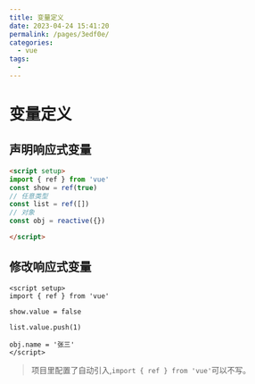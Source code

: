 ```yaml
---
title: 变量定义
date: 2023-04-24 15:41:20
permalink: /pages/3edf0e/
categories:
  - vue
tags:
  - 
---
```

# 变量定义


## 声明响应式变量

```html
<script setup>
import { ref } from 'vue'
const show = ref(true)
// 任意类型
const list = ref([])
// 对象
const obj = reactive({})

</script>
```

## 修改响应式变量

```vue
<script setup>
import { ref } from 'vue'

show.value = false

list.value.push(1)

obj.name = '张三'
</script>
```

> 项目里配置了自动引入,`import { ref } from 'vue'`可以不写。